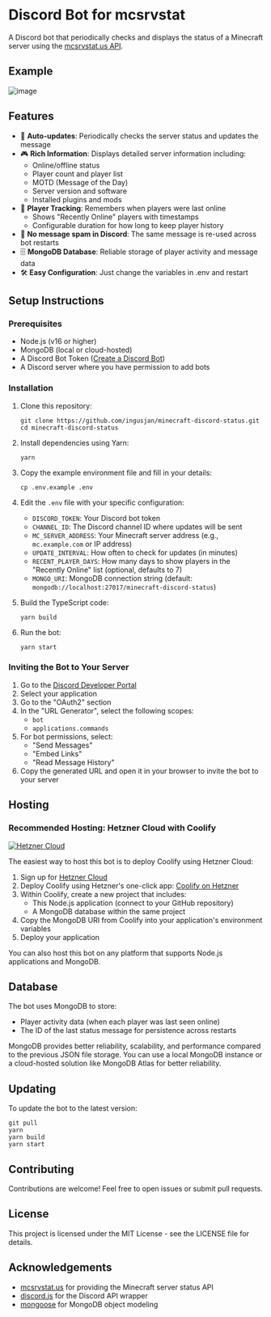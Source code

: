 # Discord Bot for mcsrvstat

A Discord bot that periodically checks and displays the status of a Minecraft server using the [mcsrvstat.us API](https://api.mcsrvstat.us/).

## Example
![image](https://github.com/user-attachments/assets/4d16834d-9549-4008-9e87-dff18c396273)

## Features

- 🔄 **Auto-updates**: Periodically checks the server status and updates the message
- 🎮 **Rich Information**: Displays detailed server information including:
  - Online/offline status
  - Player count and player list
  - MOTD (Message of the Day)
  - Server version and software
  - Installed plugins and mods
- 👻 **Player Tracking**: Remembers when players were last online
  - Shows "Recently Online" players with timestamps
  - Configurable duration for how long to keep player history
- 📝 **No message spam in Discord**: The same message is re-used across bot restarts
- 🗄️ **MongoDB Database**: Reliable storage of player activity and message data
- 🛠️ **Easy Configuration**: Just change the variables in .env and restart

## Setup Instructions

### Prerequisites

- Node.js (v16 or higher)
- MongoDB (local or cloud-hosted)
- A Discord Bot Token ([Create a Discord Bot](https://discord.com/developers/applications))
- A Discord server where you have permission to add bots

### Installation

1. Clone this repository:
   ```
   git clone https://github.com/ingusjan/minecraft-discord-status.git
   cd minecraft-discord-status
   ```

2. Install dependencies using Yarn:
   ```
   yarn
   ```

3. Copy the example environment file and fill in your details:
   ```
   cp .env.example .env
   ```

4. Edit the `.env` file with your specific configuration:
   - `DISCORD_TOKEN`: Your Discord bot token
   - `CHANNEL_ID`: The Discord channel ID where updates will be sent
   - `MC_SERVER_ADDRESS`: Your Minecraft server address (e.g., `mc.example.com` or IP address)
   - `UPDATE_INTERVAL`: How often to check for updates (in minutes)
   - `RECENT_PLAYER_DAYS`: How many days to show players in the "Recently Online" list (optional, defaults to 7)
   - `MONGO_URI`: MongoDB connection string (default: `mongodb://localhost:27017/minecraft-discord-status`)

5. Build the TypeScript code:
   ```
   yarn build
   ```

6. Run the bot:
   ```
   yarn start
   ```

### Inviting the Bot to Your Server

1. Go to the [Discord Developer Portal](https://discord.com/developers/applications)
2. Select your application
3. Go to the "OAuth2" section
4. In the "URL Generator", select the following scopes:
   - `bot`
   - `applications.commands`
5. For bot permissions, select:
   - "Send Messages"
   - "Embed Links"
   - "Read Message History"
6. Copy the generated URL and open it in your browser to invite the bot to your server

## Hosting

### Recommended Hosting: Hetzner Cloud with Coolify

[![Hetzner Cloud](https://cdn.hetzner.com/assets/Uploads/Hetzner-Logo-slogan_space-trans.png)](https://hetzner.cloud/?ref=YBJPKaZ3842f)

The easiest way to host this bot is to deploy Coolify using Hetzner Cloud:

1. Sign up for [Hetzner Cloud](https://hetzner.cloud/?ref=YBJPKaZ3842f)
2. Deploy Coolify using Hetzner's one-click app: [Coolify on Hetzner](https://docs.hetzner.com/cloud/apps/list/coolify/)
3. Within Coolify, create a new project that includes:
   - This Node.js application (connect to your GitHub repository)
   - A MongoDB database within the same project
4. Copy the MongoDB URI from Coolify into your application's environment variables
5. Deploy your application

You can also host this bot on any platform that supports Node.js applications and MongoDB.

## Database

The bot uses MongoDB to store:

- Player activity data (when each player was last seen online)
- The ID of the last status message for persistence across restarts

MongoDB provides better reliability, scalability, and performance compared to the previous JSON file storage. You can use a local MongoDB instance or a cloud-hosted solution like MongoDB Atlas for better reliability.

## Updating

To update the bot to the latest version:

```
git pull
yarn
yarn build
yarn start
```

## Contributing

Contributions are welcome! Feel free to open issues or submit pull requests.

## License

This project is licensed under the MIT License - see the LICENSE file for details.

## Acknowledgements

- [mcsrvstat.us](https://mcsrvstat.us/) for providing the Minecraft server status API
- [discord.js](https://discord.js.org/) for the Discord API wrapper
- [mongoose](https://mongoosejs.com/) for MongoDB object modeling
